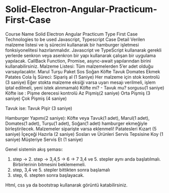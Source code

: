 # Solid-Electron-Angular-Practicum-First-Case
Course Name
Solid Electron Angular Practicum
Type
First Case
Technologies to be used
Javascript, Typescript
Case Detail
Verilen malzeme listesi ve iş sürecini kullanarak bir hamburger işletmesi fonksiyonelitesi hazırlanmalıdır.
Javascript ve TypeScript kullanarak gerekli yerlerde senkron veya asenkron bir yapı kullanarak çalışan bir uygulama yapılacak. CallBack Function, Promise, async-await yapılarından birini kullanabilirsiniz.
Malzeme Listesi: 
Tüm malzemelerden 5’er adet olduğu varsayılacaktır.
Marul Turşu
Paket Sos
Soğan
Köfte
Tavuk
Domates
Ekmek
Patates
Cola
İş Süreci:
Sipariş al (1 Saniye)
Her malzeme için stok kontrolü (3 saniye)
Eğer stokta malzeme eksiği varsa uyarı mesajı verilmeli, işlem iptal edilmeli, yeni istek alınmamalı)
Köfte mi? - Tavuk mu? sorgusu(1 saniye)
Köfte ise :
Pişme derecesi kontrolü
Az Pişmiş(2 saniye)
Orta Pişmiş (3 saniye)
Çok Pişmiş (4 saniye)

Tavuk ise:
Tavuk Pişir (3 saniye)

Hamburger Yapımı(2 saniye): 
Köfte veya Tavuk(1 adet), Marul(1 adet), Domates(1 adet), Turşu(1 adet), Soğan(1 adet) hamburger ekmeğiyle birleştirilecek. Malzemeler siparişte varsa eklenmeli!
Patatesleri Kızart (5 saniye)
 İçeçeği Hazırla (2 saniye)
 Sosları ve Ürünleri Servis Tepsisine Koy (1 saniye)
 Müşteriye Servis Et (1 saniye)

Genel sistemin akış şeması:
1. step -> 2. step -> 3,4,5 -> 6 -> 7 
3,4 ve 5. stepler aynı anda başlatılmalı. Birbirlerinin bitmesini beklememeli. 
6. step, 3,4 ve 5. stepler bittikten sonra başlamalı 
7. step, 6. stepten sonra başlayacak.

Html, css ya da bootstrap kullanarak görüntü katabilirsiniz.

